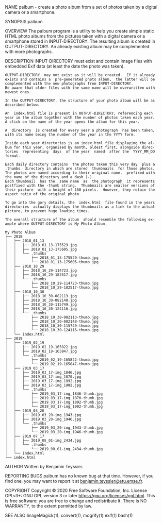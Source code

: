 
NAME
	palbum - create a photo album from a set of photos taken by a digital
	camera or a smartphone.

SYNOPSIS
	palbum <INPUT-DIRECTORY> <OUTPUT-DIRECTORY>

OVERVIEW
	The palbum program is a utility to help you create simple static HTML
	photo  albums  from  the  pictures taken with a  digital camera  or a
	smartphone stored in INPUT-DIRECTORY.  The resulting album is created
	in  OUTPUT-DIRECTORY.  An already existing album  may be complemented
	with more photographs.

DESCRIPTION
	INPUT-DIRECTORY must exist and contain image files with embedded Exif
	data (at least the date the photo was taken).

	OUTPUT-DIRECTORY  may not exist as it will be created.  If it already
	exists and contains a  pre-generated photo album,  the latter will be
	complemented with the new photographs from INPUT-DIRECTORY.
	Be aware that older files with the same name will be overwritten with
	newest ones.

	In the OUTPUT-DIRECTORY, the structure of your photo album will be as
	described below.

	An  index.html file is present in OUTPUT-DIRECTORY, referencing each
	year in the album together with the number of photos taken each year.
	A click on the name of the year opens the album for this year.

	A  directory  is created for every year a photograph  has been taken,
	with its name being the number of the year in the YYYY form.

	Inside each year directories is an index.html file displaying the al-
	bum for this year, organised by month, oldest first, alongside direc-
	tories  representing  days  of the year  named  after the  YYYY_MM_DD
	format.

	Each daily directory contains  the photos taken this very day  plus a
	.thumbs  directory in which are stored  thumbnails  for those photos.
	The photos are named according to their original name,  prefixed with
	the name of the directory and a dash (-).
	Each thumbnail  has the  same name  as  the photograph  it represents
	postfixed with the -thumb string.  Thumbnails are smaller versions of
	their picture  with a height of 150 pixels.  However, they retain the
	aspect ratio of the original photo.

	To go into the gory details, the  index.html  file found in the years
	directories  actually displays the thumbnails as a link to the actual
	picture, to prevent huge loading times.

	The overall structure of the album  should resemble the following ex-
	ample where OUTPUT-DIRECTORY is My Photo Album.

	My Photo Album
	├── 2018
	│   ├── 2018_01_13
	│   │   ├── 2018_01_13-175529.jpg
	│   │   ├── 2018_01_13-175605.jpg
	│   │   └── .thumbs
	│   │       ├── 2018_01_13-175529-thumb.jpg
	│   │       └── 2018_01_13-175605-thumb.jpg
	│   ├── 2018_10_29
	│   │   ├── 2018_10_29-114723.jpg
	│   │   ├── 2018_10_29-182517.jpg
	│   │   └── .thumbs
	│   │       ├── 2018_10_29-114723-thumb.jpg
	│   │       └── 2018_10_29-182517-thumb.jpg
	│   ├── 2018_10_30
	│   │   ├── 2018_10_30-082113.jpg
	│   │   ├── 2018_10_30-082148.jpg
	│   │   ├── 2018_10_30-115749.jpg
	│   │   ├── 2018_10_30-124116.jpg
	│   │   └── .thumbs
	│   │       ├── 2018_10_30-082113-thumb.jpg
	│   │       ├── 2018_10_30-082148-thumb.jpg
	│   │       ├── 2018_10_30-115749-thumb.jpg
	│   │       └── 2018_10_30-124116-thumb.jpg
	│   └── index.html
	├── 2019
	│   ├── 2019_02_19
	│   │   ├── 2019_02_19-165822.jpg
	│   │   ├── 2019_02_19-165847.jpg
	│   │   └── .thumbs
	│   │       ├── 2019_02_19-165822-thumb.jpg
	│   │       └── 2019_02_19-165847-thumb.jpg
	│   ├── 2019_03_17
	│   │   ├── 2019_03_17-img_1846.jpg
	│   │   ├── 2019_03_17-img_1870.jpg
	│   │   ├── 2019_03_17-img_1892.jpg
	│   │   ├── 2019_03_17-img_1902.jpg
	│   │   └── .thumbs
	│   │       ├── 2019_03_17-img_1846-thumb.jpg
	│   │       ├── 2019_03_17-img_1870-thumb.jpg
	│   │       ├── 2019_03_17-img_1892-thumb.jpg
	│   │       └── 2019_03_17-img_1902-thumb.jpg
	│   ├── 2019_03_20
	│   │   ├── 2019_03_20-img_1943.jpg
	│   │   ├── 2019_03_20-img_1946.jpg
	│   │   └── .thumbs
	│   │       ├── 2019_03_20-img_1943-thumb.jpg
	│   │       └── 2019_03_20-img_1946-thumb.jpg
	│   ├── 2019_07_17
	│   │   ├── 2019_08_01-img_2434.jpg
	│   │   └── .thumbs
	│   │       └── 2019_08_01-img_2434-thumb.jpg
	│   └── index.html
	└── index.html

AUTHOR
	Written by Benjamin Teyssier.

REPORTING BUGS
	palbum has no known bug at that time.  However, if you find one, you
	may want to report it at benjamin.teyssier@etu.emse.fr.

COPYRIGHT
	Copyright © 2020 Free Software Foundation, Inc. License  GPLv3+:  GNU
	GPL version 3 or later <https://gnu.org/licenses/gpl.html>.
	This is free  software:  you  are free to change and redistribute it.
	There is NO WARRANTY, to the extent permitted by law.

SEE ALSO
	ImageMagick(1), convert(1), mogrify(1)
	exif(1)
	bash(1)
